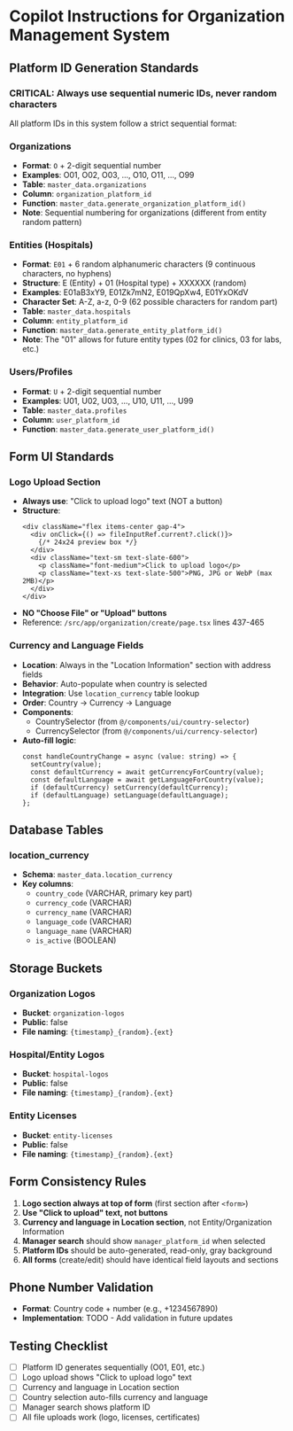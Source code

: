 # Copilot Instructions for Organization Management System

## Platform ID Generation Standards

### **CRITICAL: Always use sequential numeric IDs, never random characters**

All platform IDs in this system follow a strict sequential format:

### Organizations
- **Format**: `O` + 2-digit sequential number
- **Examples**: O01, O02, O03, ..., O10, O11, ..., O99
- **Table**: `master_data.organizations`
- **Column**: `organization_platform_id`
- **Function**: `master_data.generate_organization_platform_id()`
- **Note**: Sequential numbering for organizations (different from entity random pattern)

### Entities (Hospitals)
- **Format**: `E01` + 6 random alphanumeric characters (9 continuous characters, no hyphens)
- **Structure**: E (Entity) + 01 (Hospital type) + XXXXXX (random)
- **Examples**: E01aB3xY9, E01Zk7mN2, E019QpXw4, E01YxOKdV
- **Character Set**: A-Z, a-z, 0-9 (62 possible characters for random part)
- **Table**: `master_data.hospitals`
- **Column**: `entity_platform_id`
- **Function**: `master_data.generate_entity_platform_id()`
- **Note**: The "01" allows for future entity types (02 for clinics, 03 for labs, etc.)

### Users/Profiles
- **Format**: `U` + 2-digit sequential number
- **Examples**: U01, U02, U03, ..., U10, U11, ..., U99
- **Table**: `master_data.profiles`
- **Column**: `user_platform_id`
- **Function**: `master_data.generate_user_platform_id()`

## Form UI Standards

### Logo Upload Section
- **Always use**: "Click to upload logo" text (NOT a button)
- **Structure**:
  ```tsx
  <div className="flex items-center gap-4">
    <div onClick={() => fileInputRef.current?.click()}>
      {/* 24x24 preview box */}
    </div>
    <div className="text-sm text-slate-600">
      <p className="font-medium">Click to upload logo</p>
      <p className="text-xs text-slate-500">PNG, JPG or WebP (max 2MB)</p>
    </div>
  </div>
  ```
- **NO "Choose File" or "Upload" buttons**
- Reference: `/src/app/organization/create/page.tsx` lines 437-465

### Currency and Language Fields
- **Location**: Always in the "Location Information" section with address fields
- **Behavior**: Auto-populate when country is selected
- **Integration**: Use `location_currency` table lookup
- **Order**: Country → Currency → Language
- **Components**: 
  - CountrySelector (from `@/components/ui/country-selector`)
  - CurrencySelector (from `@/components/ui/currency-selector`)
- **Auto-fill logic**:
  ```tsx
  const handleCountryChange = async (value: string) => {
    setCountry(value);
    const defaultCurrency = await getCurrencyForCountry(value);
    const defaultLanguage = await getLanguageForCountry(value);
    if (defaultCurrency) setCurrency(defaultCurrency);
    if (defaultLanguage) setLanguage(defaultLanguage);
  };
  ```

## Database Tables

### location_currency
- **Schema**: `master_data.location_currency`
- **Key columns**:
  - `country_code` (VARCHAR, primary key part)
  - `currency_code` (VARCHAR)
  - `currency_name` (VARCHAR)
  - `language_code` (VARCHAR)
  - `language_name` (VARCHAR)
  - `is_active` (BOOLEAN)

## Storage Buckets

### Organization Logos
- **Bucket**: `organization-logos`
- **Public**: false
- **File naming**: `{timestamp}_{random}.{ext}`

### Hospital/Entity Logos
- **Bucket**: `hospital-logos`
- **Public**: false
- **File naming**: `{timestamp}_{random}.{ext}`

### Entity Licenses
- **Bucket**: `entity-licenses`
- **Public**: false
- **File naming**: `{timestamp}_{random}.{ext}`

## Form Consistency Rules

1. **Logo section always at top of form** (first section after `<form>`)
2. **Use "Click to upload" text, not buttons**
3. **Currency and language in Location section**, not Entity/Organization Information
4. **Manager search** should show `manager_platform_id` when selected
5. **Platform IDs** should be auto-generated, read-only, gray background
6. **All forms** (create/edit) should have identical field layouts and sections

## Phone Number Validation
- **Format**: Country code + number (e.g., +1234567890)
- **Implementation**: TODO - Add validation in future updates

## Testing Checklist
- [ ] Platform ID generates sequentially (O01, E01, etc.)
- [ ] Logo upload shows "Click to upload logo" text
- [ ] Currency and language in Location section
- [ ] Country selection auto-fills currency and language
- [ ] Manager search shows platform ID
- [ ] All file uploads work (logo, licenses, certificates)

